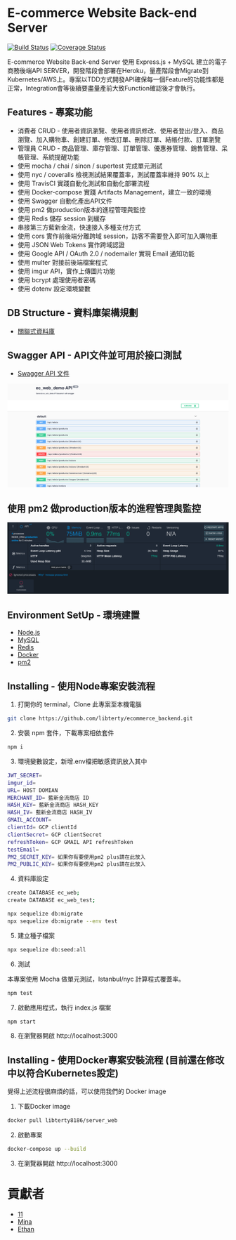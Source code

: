 # E-commerce Website Back-end Server

[![Build Status](https://travis-ci.org/libterty/ecommerce_backend.svg?branch=dev)](https://travis-ci.org/libterty/ecommerce_backend)
[![Coverage Status](https://coveralls.io/repos/github/libterty/ecommerce_backend/badge.svg?branch=master)](https://coveralls.io/github/libterty/ecommerce_backend?branch=master)

E-commerce Website Back-end Server 使用 Express.js + MySQL 建立的電子商務後端API SERVER，開發階段會部署在Heroku，量產階段會Migrate到Kubernetes/AWS上。專案以TDD方式開發API確保每一個Feature的功能性都是正常，Integration會等後續要盡量產前大致Function確認後才會執行。

## Features - 專案功能

- 消費者 CRUD - 使用者資訊瀏覽、使用者資訊修改、使用者登出/登入、商品瀏覽、加入購物車、創建訂單、修改訂單、刪除訂單、結帳付款、訂單瀏覽
- 管理員 CRUD - 商品管理、庫存管理、訂單管理、優惠券管理、銷售管理、呆帳管理、系統提醒功能
- 使用 mocha / chai / sinon / supertest 完成單元測試
- 使用 nyc / coveralls 檢視測試結果覆蓋率，測試覆蓋率維持 90% 以上
- 使用 TravisCI 實踐自動化測試和自動化部署流程
- 使用 Docker-compose 實踐 Artifacts Management，建立一致的環境
- 使用 Swagger 自動化產出API文件
- 使用 pm2 做production版本的進程管理與監控
- 使用 Redis 儲存 session 到緩存
- 串接第三方藍新金流，快速接入多種支付方式
- 使用 cors 實作前後端分離跨域 session，訪客不需要登入即可加入購物車
- 使用 JSON Web Tokens 實作跨域認證
- 使用 Google API / OAuth 2.0 / nodemailer 實現 Email 通知功能
- 使用 multer 對接前後端檔案程式
- 使用 imgur API，實作上傳圖片功能
- 使用 bcrypt 處理使用者密碼
- 使用 dotenv 設定環境變數

## DB Structure - 資料庫架構規劃

- [關聯式資料庫](https://www.lucidchart.com/documents/edit/9c515ee3-b3a8-4e79-8120-d4d179c84914/0_0?shared=true)

## Swagger API - API文件並可用於接口測試

- [Swagger API 文件](https://secret-brushlands-82653.herokuapp.com/api-docs/)

![image](https://github.com/libterty/ecommerce_backend/blob/dev/assests/Swagger-example.png)

## 使用 pm2 做production版本的進程管理與監控

![image](https://github.com/libterty/ecommerce_backend/blob/dev/assests/pm2-monitor.png)

## Environment SetUp - 環境建置

- [Node.js](https://nodejs.org/en/)
- [MySQL](https://www.mysql.com/)
- [Redis](https://redis.io)
- [Docker](https://www.docker.com)
- [pm2](https://pm2.io)

## Installing - 使用Node專案安裝流程

1. 打開你的 terminal，Clone 此專案至本機電腦

```bash
git clone https://github.com/libterty/ecommerce_backend.git
```

2. 安裝 npm 套件，下載專案相依套件

```bash
npm i
```

3. 環境變數設定，新增.env檔把敏感資訊放入其中

```bash
JWT_SECRET=
imgur_id=
URL= HOST DOMIAN
MERCHANT_ID= 藍新金流商店 ID
HASH_KEY= 藍新金流商店 HASH_KEY
HASH_IV= 藍新金流商店 HASH_IV
GMAIL_ACCOUNT=
clientId= GCP clientId
clientSecret= GCP clientSecret
refreshToken= GCP GMAIL API refreshToken
testEmail=
PM2_SECRET_KEY= 如果你有要使用pm2 plus請在此放入
PM2_PUBLIC_KEY= 如果你有要使用pm2 plus請在此放入
```

4. 資料庫設定

```bash
create DATABASE ec_web;
create DATABASE ec_web_test;
```

```bash
npx sequelize db:migrate
npx sequelize db:migrate --env test
```

5. 建立種子檔案

```bash
npx sequelize db:seed:all
```

6. 測試

本專案使用 Mocha 做單元測試，Istanbul/nyc 計算程式覆蓋率。

```bash
npm test
```

7. 啟動應用程式，執行 index.js 檔案

```bash
npm start
```

8. 在瀏覽器開啟 http://localhost:3000

## Installing - 使用Docker專案安裝流程 (目前還在修改中以符合Kubernetes設定)
覺得上述流程很麻煩的話，可以使用我們的 Docker image

1. 下載Docker image
```bash
docker pull libterty8186/server_web
```

2. 啟動專案
```bash
docker-compose up --build
```

3. 在瀏覽器開啟 http://localhost:3000

# 貢獻者
- [11](https://github.com/libterty)
- [Mina](https://github.com/mpragnarok)
- [Ethan](https://github.com/HuangMinShi)